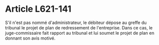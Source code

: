 # Article L621-141

S'il n'est pas nommé d'administrateur, le débiteur dépose au greffe du tribunal le projet de plan de redressement de l'entreprise.   Dans ce cas, le juge-commissaire fait rapport au tribunal et lui soumet le projet de plan en donnant son avis motivé.